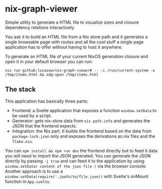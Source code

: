 # nix-graph-viewer

Simple utility to generate a HTML file to visualize sizes and closure dependency relations interactively.

You ask it to build an HTML file from a Nix store path and it generates a single browsable page with routes and all the cool stuff a single page application has to offer without having to host it anywhere.

To generate an HTML file of your current NixOS generation closure and open it in your default browser you can run:

```
nix run github:lucasew/nix-graph-viewer# -- -i /run/current-system -o /tmp/items.html && xdg-open /tmp/items.html
```

## The stack
This application has basically three parts:

- Frontend: a Svelte application that exposes a function `window.setData` to be used by a script.
- Generator: gets nix-store data from `nix path-info` and generates the JSON that the frontend expects.
- Integration: the Nix part. It builds the frontend based on the data from `package-lock.json` only and exposes the derivations as nix files and the `flake.nix`.

You can `npm install && npm run dev` the frontend directly but to feed it data you will need to import the JSON generated. You can generate the JSON directly by passing `-j true` and can feed it to the application by using `window.setData( content of the json file )` via the browser console. Another approach is to use a `window.setData(require('./path/to/file.json))` with Svelte's onMount function in `App.svelte`.
